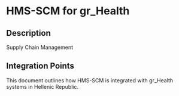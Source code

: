 # HMS-SCM for gr_Health

## Description

Supply Chain Management

## Integration Points

This document outlines how HMS-SCM is integrated with gr_Health systems in Hellenic Republic.
